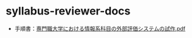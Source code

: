 # syllabus-reviewer-docs
- 手順書：[専門職大学における情報系科目の外部評価システムの試作.pdf](https://github.com/kolinz/syllabus-reviewer-docs/blob/main/%E5%B0%82%E9%96%80%E8%81%B7%E5%A4%A7%E5%AD%A6%E3%81%AB%E3%81%8A%E3%81%91%E3%82%8B%E6%83%85%E5%A0%B1%E7%B3%BB%E7%A7%91%E7%9B%AE%E3%81%AE%E5%A4%96%E9%83%A8%E8%A9%95%E4%BE%A1%E3%82%B7%E3%82%B9%E3%83%86%E3%83%A0%E3%81%AE%E8%A9%A6%E4%BD%9C.pdf)
  
